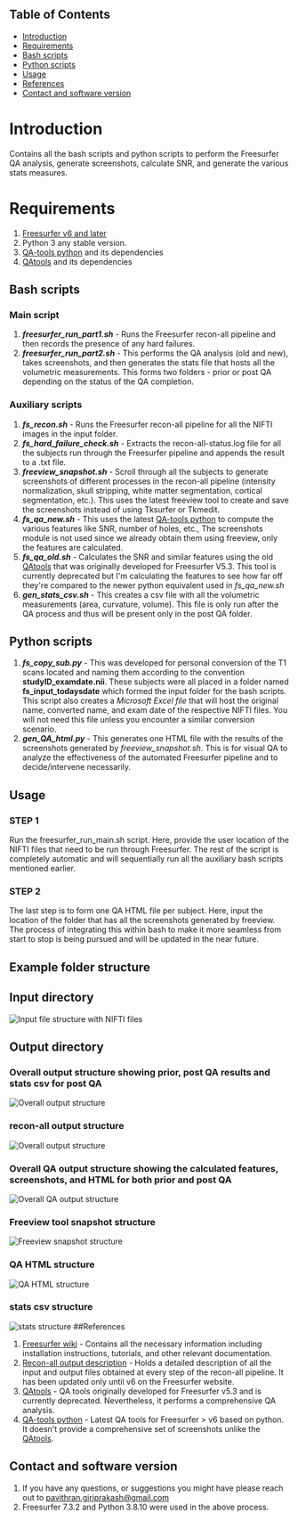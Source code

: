 ## Table of Contents
- [Introduction](#Introduction)
- [Requirements](#Requirements)
- [Bash scripts](#Bash-scripts)
- [Python scripts](#Python-scripts)
- [Usage](#Usage)
- [References](#References)
- [Contact and software version](#Contact-and-software-version)

# Introduction
<a name="Introduction"></a>
Contains all the bash scripts and python scripts to perform the Freesurfer QA analysis, generate screenshots, calculate SNR, and generate the various stats measures.

# Requirements
<a name="Requirements"></a>
1. [Freesurfer v6 and later](https://surfer.nmr.mgh.harvard.edu/pub/dist/)
2. Python 3 any stable version.
3. [QA-tools python](https://github.com/Deep-MI/fsqc) and its dependencies
4. [QAtools](https://surfer.nmr.mgh.harvard.edu/fswiki/QATools) and its dependencies
   
## Bash scripts
<a name="Bash-scripts"></a>
### Main script
1. ***freesurfer_run_part1.sh*** - Runs the Freesurfer recon-all pipeline and then records the presence of any hard failures.
2. ***freesurfer_run_part2.sh*** - This performs the QA analysis (old and new), takes screenshots, and then generates the stats file that hosts all the volumetric measurements. This forms two folders - prior or post QA depending on the status of the QA completion.
### Auxiliary scripts
1. ***fs_recon.sh*** - Runs the Freesurfer recon-all pipeline for all the NIFTI images in the input folder.
2. ***fs_hard_failure_check.sh*** - Extracts the recon-all-status.log file for all the subjects run through the Freesurfer pipeline and appends the result to a .txt file.
3. ***freeview_snapshot.sh*** - Scroll through all the subjects to generate screenshots of different processes in the recon-all pipeline (intensity normalization, skull stripping, white matter segmentation, cortical segmentation, etc.). This uses the latest freeview tool to create and save the screenshots instead of using Tksurfer or Tkmedit.
4. ***fs_qa_new.sh*** - This uses the latest [QA-tools python](https://github.com/Deep-MI/fsqc) to compute the various features like SNR, number of holes, etc., The screenshots module is not used since we already obtain them using freeview, only the features are calculated.
5. ***fs_qa_old.sh*** - Calculates the SNR and similar features using the old [QAtools](https://surfer.nmr.mgh.harvard.edu/fswiki/QATools) that was originally developed for Freesurfer V5.3. This tool is currently deprecated but I'm calculating the features to see how far off they're compared to the newer python equivalent used in *fs_qa_new.sh*
6. ***gen_stats_csv.sh*** - This creates a csv file with all the volumetric measurements (area, curvature, volume). This file is only run after the QA process and thus will be present only in the post QA folder. 

## Python scripts
<a name="Python-scripts"></a>
1. ***fs_copy_sub.py*** - This was developed for personal conversion of the T1 scans located and naming them according to the convention **studyID_examdate.nii**. These subjects were all placed in a folder named **fs_input_todaysdate** which formed the input folder for the bash scripts. This script also creates a *Microsoft Excel file* that will host the original name, converted name, and exam date of the respective NIFTI files. You will not need this file unless you encounter a similar conversion scenario.
2. ***gen_QA_html.py*** - This generates one HTML file with the results of the screenshots generated by *freeview_snapshot.sh*. This is for visual QA to analyze the effectiveness of the automated Freesurfer pipeline and to decide/intervene necessarily.

## Usage
<a name="Usage"></a>
### STEP 1
Run the freesurfer_run_main.sh script. Here, provide the user location of the NIFTI files that need to be run through Freesurfer. The rest of the script is completely automatic and will sequentially run all the auxiliary bash scripts mentioned earlier. 
### STEP 2
The last step is to form one QA HTML file per subject. Here, input the location of the folder that has all the screenshots generated by freeview. The process of integrating this within bash to make it more seamless from start to stop is being pursued and will be updated in the near future.
## Example folder structure
## Input directory
![Input file structure with NIFTI files](https://github.com/pavi1303/Freesurfer-QA/blob/main/images/input%20structure.png)
## Output directory
### Overall output structure showing prior, post QA results and stats csv for post QA
![Overall output structure](https://github.com/pavi1303/Freesurfer-QA/blob/main/images/Overall%20output%20structure%201.png)
### recon-all output structure
![Overall output structure](https://github.com/pavi1303/Freesurfer-QA/blob/main/images/recon-all%20output%20structure.png)
### Overall QA output structure showing the calculated features, screenshots, and HTML for both prior and post QA
![Overall QA output structure](https://github.com/pavi1303/Freesurfer-QA/blob/main/images/Overall%20output%20structure%202.png)
### Freeview tool snapshot structure
![Freeview snapshot structure](https://github.com/pavi1303/Freesurfer-QA/blob/main/images/Freeview%20snapshot%20structure.png)
### QA HTML structure
![QA HTML structure](https://github.com/pavi1303/Freesurfer-QA/blob/main/images/QA%20html%20structure.png)
### stats csv structure
![stats structure](https://github.com/pavi1303/Freesurfer-QA/blob/main/images/stats%20structure.png)
##References
<a name="References"></a>
1. [Freesurfer wiki](https://surfer.nmr.mgh.harvard.edu/fswiki) - Contains all the necessary information including installation instructions, tutorials, and other relevant documentation.
2. [Recon-all output description](https://surfer.nmr.mgh.harvard.edu/fswiki/ReconAllTableStableV6.0) - Holds a detailed description of all the input and output files obtained at every step of the recon-all pipeline. It has been updated only until v6 on the Freesurfer website.
3. [QAtools](https://surfer.nmr.mgh.harvard.edu/fswiki/QATools) - QA tools originally developed for Freesurfer v5.3 and is currently deprecated. Nevertheless, it performs a comprehensive QA analysis.
4. [QA-tools python](https://github.com/Deep-MI/fsqc) - Latest QA tools for Freesurfer > v6 based on python. It doesn't provide a comprehensive set of screenshots unlike the [QAtools](https://surfer.nmr.mgh.harvard.edu/fswiki/QATools).

## Contact and software version
<a name="Contact-and-software-version"></a>
1. If you have any questions, or suggestions you might have please reach out to pavithran.giriprakash@gmail.com
2. Freesurfer 7.3.2 and Python 3.8.10 were used in the above process. 
